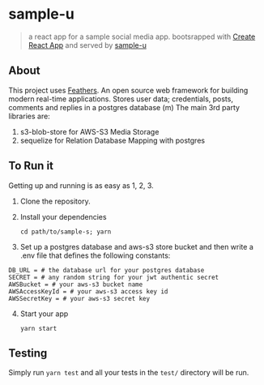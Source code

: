 # sample-u

> a react app for a sample social media app. bootsrapped with [Create React App](https://github.com/facebookincubator/create-react-app) and served by [sample-u](https://github.com/jermsam/sample-s)

## About

This project uses [Feathers](http://feathersjs.com). An open source web framework for building modern real-time applications.
Stores user data; credentials, posts, comments and replies in a postgres database (m)
The main 3rd party libraries are:
1. s3-blob-store for AWS-S3 Media Storage 
2. sequelize for Relation Database Mapping with postgres


## To Run it

Getting up and running is as easy as 1, 2, 3.

1. Clone the repository.
2. Install your dependencies

    ```
    cd path/to/sample-s; yarn
    ```
3. Set up a postgres database and aws-s3 store bucket and then write  a .env file that defines the following constants:

```
DB_URL = # the database url for your postgres database
SECRET = # any random string for your jwt authentic secret
AWSBucket = # your aws-s3 bucket name
AWSAccessKeyId = # your aws-s3 access key id
AWSSecretKey = # your aws-s3 secret key
```

4. Start your app

    ```
    yarn start
    ```

## Testing

Simply run `yarn test` and all your tests in the `test/` directory will be run.

